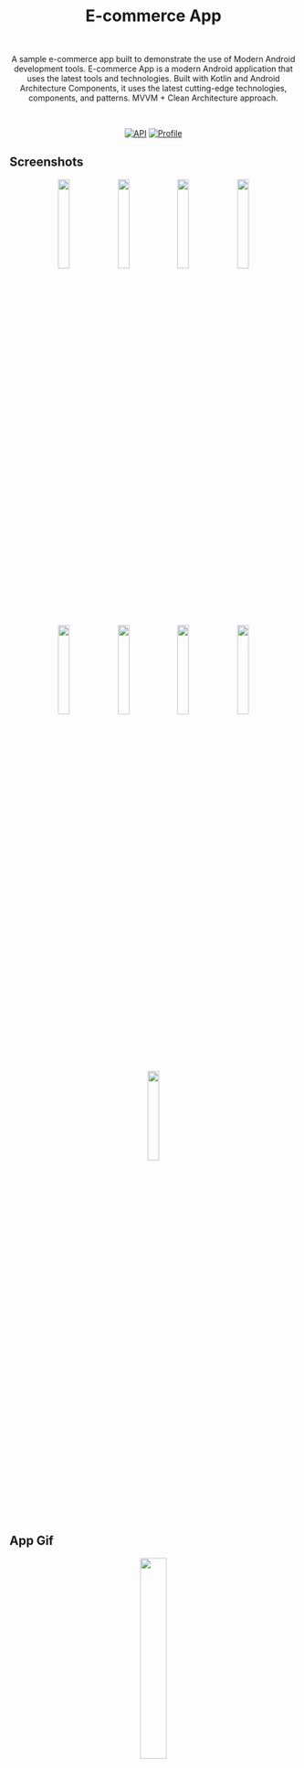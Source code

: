 <h1 align="center">E-commerce App</h1></br>
<p align="center">  
A sample e-commerce app built to demonstrate the use of Modern Android development tools. E-commerce App is a modern Android application that uses the latest tools and technologies. Built with Kotlin and Android Architecture Components, it uses the latest cutting-edge technologies, components, and patterns. 
MVVM + Clean Architecture approach.
</p></br>

<p align="center">
  <a href="https://android-arsenal.com/api?level=26"><img alt="API" src="https://img.shields.io/badge/API-26%2B-brightgreen.svg?style=flat"/></a>
  <a href="https://github.com/mustfaunlu"><img alt="Profile" src="https://img.shields.io/badge/github-mustfaunlu-blue"/></a> 
</p>

## Screenshots

<p align="center">
<img src="/previews/login-screen.png" width="20%"/>
<img src="/previews/login-screen-loading.png" width="20%"/>
<img src="/previews/product-list-screen.png" width="20%"/>
<img src="/previews/product-list-screen-1.png" width="20%"/>
<img src="/previews/category-screen.png" width="20%"/>
<img src="/previews/product-detail-screen.png" width="20%"/>
<img src="/previews/add-to-cart.png" width="20%"/>
<img src="/previews/shopping-list.png" width="20%"/>
<img src="/previews/shopping-list-1.png" width="20%"/>
</p>

## App Gif

<p align="center">
<img src="/previews/app.gif" width="30%"/>
</p>

## Tech stack & Open-source libraries

- Minimum SDK level 26
- 100% [Kotlin](https://kotlinlang.org/)
  based + [Coroutines](https://github.com/Kotlin/kotlinx.coroutines)
  and [Flow](https://developer.android.com/kotlin/flow) & [LiveData](https://developer.android.com/topic/libraries/architecture/livedata)
- [Android Architecture Components](https://developer.android.com/topic/libraries/architecture) -
  Collection of libraries that help you design robust, testable, and maintainable apps.
    - A single-activity architecture, using
      the [Navigation Component](https://developer.android.com/guide/navigation) to manage fragment
      navigation operations.
    - [Lifecycle](https://developer.android.com/topic/libraries/architecture/lifecycle) - perform an
      action when lifecycle state changes
    - [ViewModel](https://developer.android.com/topic/libraries/architecture/viewmodel) - Stores
      UI-related data that isn't destroyed on UI changes.
    - [UseCases](https://developer.android.com/topic/architecture/domain-layer) - Located domain
      layer that sits between the UI layer and the data layer.
    - [Repository](https://developer.android.com/topic/architecture/data-layer) - Located in data
      layer that contains application data and business logic.
- [Android Hilt](https://developer.android.com/training/dependency-injection/hilt-android) -
  Dependency Injection Library
- [Retrofit](https://square.github.io/retrofit/) A type-safe HTTP client for Android and Java
- [OkHttp](https://square.github.io/okhttp/) An HTTP client that efficiently make network requests
- [Glide](https://github.com/bumptech/glide) An image loading and caching library for Android
  focused on smooth scrolling
- [ViewPager2](https://developer.android.com/jetpack/androidx/releases/viewpager2) ViewPager2 is the
  replacement of ViewPager, It is a widget that allows the user to swipe left or right to see an
  entirely new screen.
- [Moshi](https://github.com/square/moshi) Moshi is a modern JSON library for Android, Java and
  Kotlin. It makes it easy to parse JSON into Java and Kotlin classes.
- [Room](https://developer.android.com/training/data-storage/room) The Room persistence library
  provides an abstraction layer over SQLite to allow for more robust database access while
  harnessing the full power of SQLite.
- [WorkManager](https://developer.android.com/topic/libraries/architecture/workmanager) WorkManager
  is an API that makes it easy to schedule deferrable, asynchronous tasks that are expected to run
  even if the app exits or device restarts.
- [Local Notifications](https://developer.android.com/training/notify-user/build-notification) A
  notification is a message that Android displays outside your app's UI to provide the user with
  reminders, communication from other people, or other timely information from your app.
- [kJWT](https://github.com/nefilim/kjwt) Functional Kotlin & Arrow based library for generating and
  verifying JWTs and JWSs.
- [Firebase](https://firebase.google.com/) - Used for authentication, crashlytics, analytics,
  firestore and messaging.
    - [Firebase Authentication](https://firebase.google.com/docs/auth) Firebase Authentication
      provides backend services, easy-to-use SDKs, and ready-made UI libraries to authenticate users
      to your app.
    - [Firebase Crashlytics](https://firebase.google.com/docs/crashlytics) Firebase Crashlytics is a
      lightweight, realtime crash reporter that helps you track, prioritize, and fix stability
      issues that erode your app quality.
    - [Firebase Analytics](https://firebase.google.com/docs/analytics) Firebase Analytics is a free
      app measurement solution that provides insight on app usage and user engagement.
    - [Firebase Firestore](https://firebase.google.com/docs/firestore) Cloud Firestore is a
      flexible, scalable database for mobile, web, and server development from Firebase and Google
      Cloud.
    - [Firebase Messaging(FCM)](https://firebase.google.com/docs/cloud-messaging) Firebase Cloud
      Messaging (FCM) is a cross-platform messaging solution that lets you reliably send messages at
      no cost.
- [SharedPreferences](https://developer.android.com/training/data-storage/shared-preferences) Store
  private primitive data in key-value pairs.

## Architecture

This app uses [***MVVM (Model View View-Model)
***](https://developer.android.com/jetpack/docs/guide#recommended-app-arch) architecture

![](https://user-images.githubusercontent.com/21035435/69536839-9f4c8e80-0fa0-11ea-85ee-d7823e5a46b0.png)

## API

E-commerce App uses the [DummyJson](https://dummyjson.com/) for constructing RESTful API.<br>
And also uses [Firebase](https://firebase.google.com/) for authentication, crashlytics, analytics,
firestore and messaging.


